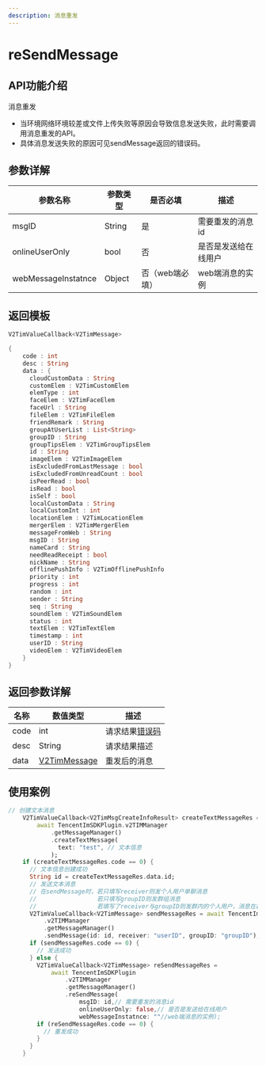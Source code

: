 ```yaml
---
description: 消息重发
---
```


# reSendMessage

## API功能介绍

消息重发

* 当环境网络环境较差或文件上传失败等原因会导致信息发送失败，此时需要调用消息重发的API。
* 具体消息发送失败的原因可见sendMessage返回的错误码。

## 参数详解

| 参数名称                | 参数类型   | 是否必填      | 描述         |
| ------------------- | ------ | --------- | ---------- |
| msgID               | String | 是         | 需要重发的消息id  |
| onlineUserOnly      | bool   | 否         | 是否是发送给在线用户 |
| webMessageInstatnce | Object | 否（web端必填） | web端消息的实例  |

## 返回模板

```dart
V2TimValueCallback<V2TimMessage>

{
    code : int
    desc : String
    data : {
      cloudCustomData : String
      customElem : V2TimCustomElem
      elemType : int
      faceElem : V2TimFaceElem
      faceUrl : String
      fileElem : V2TimFileElem
      friendRemark : String
      groupAtUserList : List<String>
      groupID : String
      groupTipsElem : V2TimGroupTipsElem
      id : String
      imageElem : V2TimImageElem
      isExcludedFromLastMessage : bool
      isExcludedFromUnreadCount : bool
      isPeerRead : bool
      isRead : bool
      isSelf : bool
      localCustomData : String
      localCustomInt : int
      locationElem : V2TimLocationElem
      mergerElem : V2TimMergerElem
      messageFromWeb : String
      msgID : String
      nameCard : String
      needReadReceipt : bool
      nickName : String
      offlinePushInfo : V2TimOfflinePushInfo
      priority : int
      progress : int
      random : int
      sender : String
      seq : String
      soundElem : V2TimSoundElem
      status : int
      textElem : V2TimTextElem
      timestamp : int
      userID : String
      videoElem : V2TimVideoElem
    }
}
```

## 返回参数详解

| 名称   | 数值类型                                                     | 描述                                                             |
| ---- | -------------------------------------------------------- | -------------------------------------------------------------- |
| code | int                                                      | 请求结果[错误码](https://cloud.tencent.com/document/product/269/1671) |
| desc | String                                                   | 请求结果描述                                                         |
| data | [V2TimMessage](../guan-jian-lei/message/v2timmessage.md) | 重发后的消息                                                         |

## 使用案例  &#x20;

```dart
// 创建文本消息
    V2TimValueCallback<V2TimMsgCreateInfoResult> createTextMessageRes =
        await TencentImSDKPlugin.v2TIMManager
            .getMessageManager()
            .createTextMessage(
              text: "test", // 文本信息
            );
    if (createTextMessageRes.code == 0) {
      // 文本信息创建成功
      String id = createTextMessageRes.data.id;
      // 发送文本消息
      // 在sendMessage时，若只填写receiver则发个人用户单聊消息
      //                 若只填写groupID则发群组消息
      //                 若填写了receiver与groupID则发群内的个人用户，消息在群聊中显示，只有指定receiver能看见
      V2TimValueCallback<V2TimMessage> sendMessageRes = await TencentImSDKPlugin
          .v2TIMManager
          .getMessageManager()
          .sendMessage(id: id, receiver: "userID", groupID: "groupID");
      if (sendMessageRes.code == 0) {
        // 发送成功
      } else {
        V2TimValueCallback<V2TimMessage> reSendMessageRes =
            await TencentImSDKPlugin
                .v2TIMManager
                .getMessageManager()
                .reSendMessage(
                    msgID: id,// 需要重发的消息id
                    onlineUserOnly: false,// 是否是发送给在线用户
                    webMessageInstatnce: ""//web端消息的实例);
        if (reSendMessageRes.code == 0) {
          // 重发成功
        }
      }
    }
```
